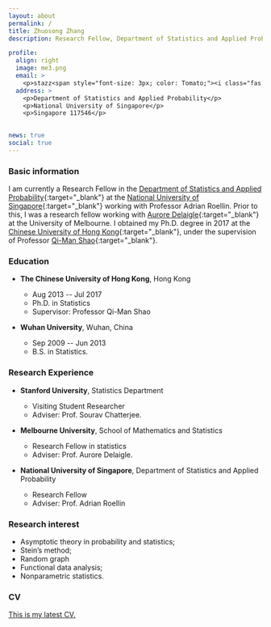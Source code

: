```yaml
---
layout: about
permalink: /
title: Zhuosong Zhang
description: Research Fellow, Department of Statistics and Applied Probability, National University of Singapore. 

profile:
  align: right
  image: me3.png
  email: > 
    <p>stazz<span style="font-size: 3px; color: Tomato;"><i class="fas fa-at"></i></span>nus<span style="font-size: 0.01em; color: Tomato;"><i class="fas fa-dot-circle"></i></span>edu<span style="font-size: 0.01em; color: Tomato;"><i class="fas fa-dot-circle"></i></span>sg</p> 
  address: >
    <p>Department of Statistics and Applied Probability</p>
    <p>National University of Singapore</p>
    <p>Singapore 117546</p>
    

news: true
social: true
---
```


### <i class="fas fa-info-circle"></i> Basic information

I am currently a Research Fellow in the [Department of Statistics and Applied Probability](https://www.stat.nus.edu.sg){:target="\_blank"} at the [National University of Singapore](https://www.nus.edu.sg){:target="\_blank"} working with Professor Adrian Roellin.
Prior to this, I was a research fellow working with [Aurore Delaigle](https://researchers.ms.unimelb.edu.au/~aurored/){:target="\_blank"} at the University of Melbourne. I obtained my Ph.D. degree in 2017 at the [Chinese University of Hong Kong](https://www.cuhk.edu.hk/english/index.html#){:target="\_blank"}, under the supervision of Professor [Qi-Man Shao](http://www.sta.cuhk.edu.hk/qmshao/public_html/index.html){:target="\_blank"}. 

### <i class="fas fa-graduation-cap"></i> Education 

* **The Chinese University of Hong Kong**, Hong Kong
	- Aug 2013 -- Jul 2017
	- Ph.D. in Statistics
	- Supervisor: Professor Qi-Man Shao

* **Wuhan University**, Wuhan, China
	- Sep 2009 -- Jun 2013
	- B.S. in Statistics.


### <i class="fas fa-microscope"></i> Research Experience
* **Stanford University**, Statistics Department
	- Visiting Student Researcher
	- Adviser: Prof. Sourav Chatterjee.

* **Melbourne University**, School of Mathematics and Statistics
	- Research Fellow in statistics
	- Adviser: Prof. Aurore Delaigle.

* **National University of Singapore**, Department of Statistics and Applied Probability
	- Research Fellow
	- Adviser: Prof. Adrian Roellin

### <span class="fas fa-book-reader"></span> Research interest
* Asymptotic theory in probability and statistics; 
* Stein’s method; 
* Random graph
* Functional data analysis; 
* Nonparametric statistics.

### <i class="fas fa-address-card"></i> CV

[This is my latest CV.](/docs/CV-Zhuosong.pdf)





    
